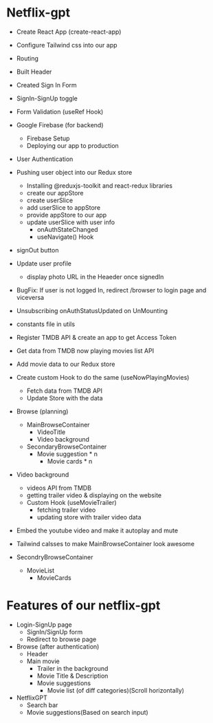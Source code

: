 
# Netflix-gpt

- Create React App (create-react-app)
- Configure Tailwind css into our app
- Routing

- Built Header
- Created Sign In Form
- SignIn-SignUp toggle
- Form Validation (useRef Hook)
- Google Firebase (for backend)
    - Firebase Setup
    - Deploying our app to production
- User Authentication
- Pushing user object into our Redux store
    - Installing @reduxjs-toolkit and react-redux libraries
    - create our appStore
    - create userSlice
    - add userSlice to appStore
    - provide appStore to our app
    - update userSlice with user info
        - onAuthStateChanged
        - useNavigate() Hook
- signOut button
- Update user profile
    - display photo URL in the Heaeder once signedIn
- BugFix: If user is not logged In, redirect /browser to login page and viceversa
- Unsubscribing onAuthStatusUpdated on UnMounting
- constants file in utils
- Register TMDB API & create an app to get Access Token
- Get data from TMDB now playing movies list API
- Add movie data to our Redux store
- Create custom Hook to do the same (useNowPlayingMovies)
    - Fetch data from TMDB API
    - Update Store with the data
- Browse (planning)
    - MainBrowseContainer
        - VideoTitle
        - Video background
    - SecondaryBrowseContainer
        - Movie suggestion * n
            - Movie cards * n
- Video background
    - videos API from TMDB
    - getting trailer video & displaying on the website
    - Custom Hook (useMovieTrailer)
        - fetching trailer video
        - updating store with trailer video data
- Embed the youtube video and make it autoplay and mute
- Tailwind calsses to make MainBrowseContainer look awesome
- SecondryBrowseContainer
    - MovieList
        - MovieCards



# Features of our netflix-gpt
- Login-SignUp page
    - SignIn/SignUp form
    - Redirect to browse page
- Browse (after authentication)
    - Header
    - Main movie
        - Trailer in the background
        - Movie Title & Description
        - Movie suggestions
            - Movie list (of diff categories)(Scroll horizontally)
- NetflixGPT
    - Search bar
    - Movie suggestions(Based on search input)